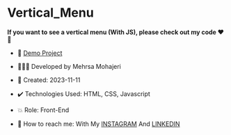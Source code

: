 # Vertical_Menu

**If you want to see a vertical menu (With JS), please check out my code ♥️👀**



- 🔗 [Demo Project]()
  
- 👩🏻‍💻 Developed by Mehrsa Mohajeri

- 📆 Created: 2023-11-11

- ✔️ Technologies Used: HTML, CSS, Javascript

- 💥 Role: Front-End

- 📲 How to reach me: With My [INSTAGRAM](https://www.instagram.com/mehrsa_mohajeri_developer) And [LINKEDIN](https://www.linkedin.com/in/mehrsa-mohajeri-developer)
